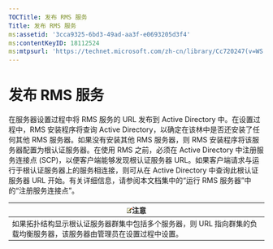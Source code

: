 ```yaml
---
TOCTitle: 发布 RMS 服务
Title: 发布 RMS 服务
ms:assetid: '3cca9325-6bd3-49ad-aa3f-e0693205d3f4'
ms:contentKeyID: 18112524
ms:mtpsurl: 'https://technet.microsoft.com/zh-cn/library/Cc720247(v=WS.10)'
---
```


发布 RMS 服务
=============

在服务器设置过程中将 RMS 服务的 URL 发布到 Active Directory 中。在设置过程中，RMS 安装程序将查询 Active Directory，以确定在该林中是否还安装了任何其他 RMS 服务器。如果没有安装其他 RMS 服务器，则 RMS 安装程序将该服务器配置为根认证服务器。在使用 RMS 之前，必须在 Active Directory 中注册服务连接点 (SCP)，以便客户端能够发现根认证服务器 URL。如果客户端请求与运行于根认证服务器上的服务相连接，则可从在 Active Directory 中查询此根认证服务器 URL 开始。有关详细信息，请参阅本文档集中的“运行 RMS 服务器”中的“注册服务连接点”。

| ![](images/Cc720247.note(WS.10).gif)注意                                                 |
|-----------------------------------------------------------------------------------------------------------------------|
| 如果拓扑结构显示根认证服务器群集中包括多个服务器，则 URL 指向群集的负载均衡服务器，该服务器由管理员在设置过程中设置。 |

